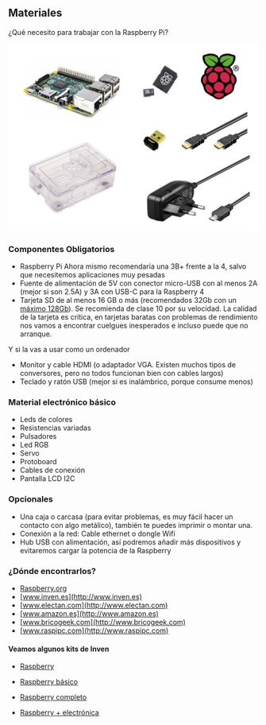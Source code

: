 ## Materiales

¿Qué necesito para trabajar con la Raspberry Pi?

![](./images/product_thumb.jpeg)

### Componentes Obligatorios

* Raspberry Pi Ahora mismo recomendaría una 3B+ frente a la 4, salvo que necesitemos aplicaciones muy pesadas
* Fuente de alimentación de 5V con conector micro-USB con al menos 2A (mejor si son 2.5A) y 3A con USB-C para la Raspberry 4
* Tarjeta SD de al menos 16 GB  o más (recomendados 32Gb con un [máximo 128Gb](https://www.raspberrypi.org/help/faqs/#sdMax)). Se recomienda de clase 10 por su velocidad. La calidad de la tarjeta es crítica, en tarjetas baratas con problemas de rendimiento nos vamos a encontrar cuelgues inesperados e incluso puede que no arranque.


Y si la vas a usar como un ordenador

* Monitor y cable HDMI (o adaptador VGA. Existen muchos tipos de conversores, pero no todos funcionan bien con cables largos)
* Teclado y ratón USB (mejor si es inalámbrico, porque consume menos)

### Material electrónico básico

* Leds de colores
* Resistencias variadas
* Pulsadores
* Led RGB
* Servo
* Protoboard
* Cables de conexión
* Pantalla LCD I2C


### Opcionales

* Una caja o carcasa (para evitar problemas, es muy fácil hacer un contacto con algo metálico), también te puedes imprimir o montar una.
* Conexión a la red: Cable ethernet o dongle Wifi
* Hub USB con alimentación, así podremos añadir más dispositivos y evitaremos cargar la potencia de la Raspberry

### ¿Dónde encontrarlos?


* [Raspberry.org](http://Raspberry.org)
* [www.inven.es](http://www.inven.es)
* [www.electan.com](http://www.electan.com)
* [www.amazon.es](http://www.amazon.es)
* [www.bricogeek.com](http://www.bricogeek.com)
* [www.raspipc.com](http://www.raspipc.com)

#### Veamos algunos kits de Inven 
* [Raspberry](http://inven.es/raspberry-pi/557-kit-raspberry-pi-3-tarjeta-16gb-transformador-corriente.html)                      
* [Raspberry básico](http://inven.es/raspberry-pi/368-inven-pi3-kit-raspberry-pi-3-basico.html)

* [Raspberry completo](http://inven.es/raspberry-pi/369-inven-pi3-kit-raspberry-pi-3-completo.html)

* [Raspberry + electrónica](http://inven.es/raspberry-pi/370-inven-pi3-kit-raspberry-pi-3-electronica.html)


